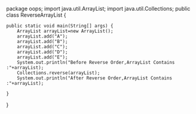 package oops;
import java.util.ArrayList;
import java.util.Collections;
public class ReverseArrayList {

	public static void main(String[] args) {
		ArrayList arrayList=new ArrayList();
		arrayList.add("A");
		arrayList.add("B");
		arrayList.add("C");
		arrayList.add("D");
		arrayList.add("E");
		System.out.println("Before Reverse Order,ArrayList Contains :"+arrayList);
		Collections.reverse(arrayList);
		System.out.println("After Reverse Order,ArrayList Contains :"+arrayList);

	}

}
